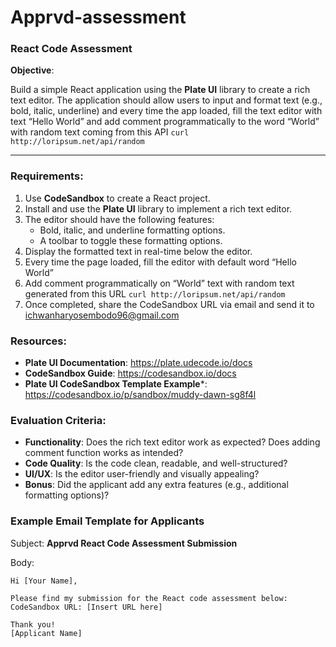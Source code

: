 # Apprvd-assessment

### **React Code Assessment**

**Objective**:

Build a simple React application using the **Plate UI** library to create a rich text editor. The application should allow users to input and format text (e.g., bold, italic, underline) and every time the app loaded, fill the text editor with text “Hello World” and add comment programmatically to the word “World” with random text coming from this API  `curl http://loripsum.net/api/random` 

---

### **Requirements**:

1. Use **CodeSandbox** to create a React project.
2. Install and use the **Plate UI** library to implement a rich text editor.
3. The editor should have the following features:
    - Bold, italic, and underline formatting options.
    - A toolbar to toggle these formatting options.
4. Display the formatted text in real-time below the editor.
5. Every time the page loaded, fill the editor with default word “Hello World”
6. Add comment programmatically on “World” text with random text generated from this URL `curl http://loripsum.net/api/random`
7. Once completed, share the CodeSandbox URL via email and send it to ichwanharyosembodo96@gmail.com

### **Resources**:

- **Plate UI Documentation**: https://plate.udecode.io/docs
- **CodeSandbox Guide**: https://codesandbox.io/docs
- **Plate UI CodeSandbox Template Example***: https://codesandbox.io/p/sandbox/muddy-dawn-sg8f4l

### **Evaluation Criteria**:
- **Functionality**: Does the rich text editor work as expected? Does adding comment function works as intended?
- **Code Quality**: Is the code clean, readable, and well-structured?
- **UI/UX**: Is the editor user-friendly and visually appealing?
- **Bonus**: Did the applicant add any extra features (e.g., additional formatting options)?

### **Example Email Template for Applicants**

Subject: **Apprvd React Code Assessment Submission**

Body:

```
Hi [Your Name],

Please find my submission for the React code assessment below:
CodeSandbox URL: [Insert URL here]

Thank you!
[Applicant Name]
```
